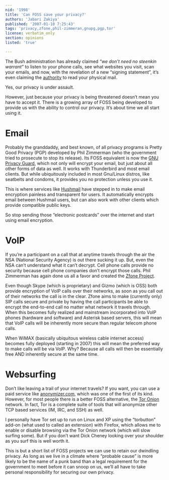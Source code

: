 ```yaml
---
nid: '1998'
title: 'Can FOSS save your privacy?'
authors: 'Jabari Zakiya'
published: '2007-01-10 7:25:43'
tags: 'privacy,zfone,phil-zimmeran,gnupg,pgp,tor'
license: verbatim_only
section: opinions
listed: 'true'

---
```

The Bush administration has already claimed _“we don’t need no steenkin warrant”_ to listen to your phone calls, see what websites you visit, scan your emails, and now, with the revelation of a new “signing statement”, it’s even claiming the [authority](http://www.yakima-herald.com/page/dis/310453635983645) to read your physical mail.

Yes, our privacy is under assault.

However, just because your privacy is being threatened doesn’t mean you have to accept it. There is a growing array of FOSS being developed to provide us with the ability to control our privacy. It’s about time we all start using it.


# Email

Probably the granddaddy, and best known, of all privacy programs is Pretty Good Privacy (PGP) developed by Phil Zimmerman (who the government tried to prosecute to stop its release). Its FOSS equivalent is now the [GNU Privacy Guard](http://www.gnupg.org/), which not only will encrypt your email, but just about all other forms of data as well. It works with Thunderbird and most email clients. But while ubiquitously included in most Gnu/Linux distros, like seatbelts and condoms, it provides you no protection unless you use it.

This is where services like [Hushmail](http://www.hushmail.com/) have stepped in to make email encryption painless and transparent for users. It automatically encrypts email between Hushmail users, but can also work with other clients which provide compatible public keys.

So stop sending those “electronic postcards” over the internet and start using email encryption.


# VoIP

If you’re a participant on a call that at anytime travels through the air the NSA (National Security Agency) is out there sucking it up. But, even the NSA can’t understand what it can’t decrypt. Cell phone calls provide no security because cell phone companies don’t encrypt those calls. Phil Zimmerman has again done us all a favor and created the [Zfone Project](http://zfoneproject.com/).

Even though Skype (which is proprietary) and Gizmo (which is OSS) both provide encryption of VoIP calls over their networks, as soon as you call out of their networks the call is in the clear. Zfone aims to make (currently only) SIP calls secure and private by having the call participants be able to encrypt the end-to-end call no matter what network it travels through. When this becomes fully realized and mainstream incorporated into VoIP phones (hardware and software) and Asterisk based servers, this will mean that VoIP calls will be inherently more secure than regular telecom phone calls.

When WiMAX (basically ubiquitous wireless cable internet access) becomes fully deployed (starting in 2007) this will mean the preferred way to make calls will be via VoIP. Why? Because all calls will then be essentially free AND inherently secure at the same time.


# Websurfing

Don’t like leaving a trail of your internet travels? If you want, you can use a paid service like [anonymizer.com](http://www.anonymizer.com), which was one of the first of its kind. However, for most people there is a better FOSS alternative, the [Tor Onion](http://tor.eff.org/) network. In fact, Tor is a complete suite of tools that will anonymize other TCP based services (IM, IRC, and SSH) as well.

I personally have Tor set up to run on Linux and XP using the “torbutton” add-on (what used to called an extension) with Firefox, which allows me to enable or disable browsing via the Tor Onion network (which will slow surfing some). But if you don’t want Dick Cheney looking over your shoulder as you surf this is well worth it.

This is but a short list of FOSS projects we can use to retain our dwindling privacy. As long as we live in a climate where “probable cause” is more likely to be the name of a punk band than a legal requirement for the government to meet before it can snoop on us, we’ll all have to take personal responsibility for securing our own privacy.

